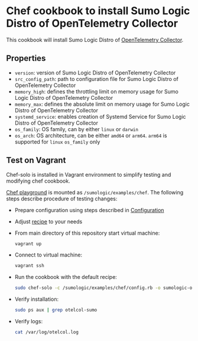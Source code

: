 # Chef cookbook to install Sumo Logic Distro of OpenTelemetry Collector

This cookbook will install Sumo Logic Distro of [OpenTelemetry Collector][otc_link].

## Properties

- `version`: version of Sumo Logic Distro of OpenTelemetry Collector
- `src_config_path`: path to configuration file for Sumo Logic Distro of OpenTelemetry Collector
- `memory_high`: defines the throttling limit on memory usage for Sumo Logic Distro of OpenTelemetry Collector
- `memory_max`: defines the absolute limit on memory usage for Sumo Logic Distro of OpenTelemetry Collector
- `systemd_service`: enables creation of Systemd Service for Sumo Logic Distro of OpenTelemetry Collector
- `os_family`: OS family, can by either `linux` or `darwin`
- `os_arch`: OS architecture, can be either `amd64` or `arm64`. `arm64` is supported for `linux` `os_family` only

## Test on Vagrant

Chef-solo is installed in Vagrant environment to simplify testing and modifying chef cookbook.

[Chef playground](.) is mounted as `/sumologic/examples/chef`.
The following steps describe procedure of testing changes:

- Prepare configuration using steps described in [Configuration](#configuration)
- Adjust [recipe](sumologic-otel-collector/recipes/default.rb) to your needs
- From main directory of this repository start virtual machine:

  ```bash
  vagrant up
  ```

- Connect to virtual machine:

  ```bash
  vagrant ssh
  ```

- Run the cookbook with the default recipe:

  ```bash
  sudo chef-solo -c /sumologic/examples/chef/config.rb -o sumologic-otel-collector
  ```

- Verify installation:
  
  ```bash
  sudo ps aux | grep otelcol-sumo
  ```

- Verify logs:
  
  ```bash
  cat /var/log/otelcol.log 
  ```

[otc_link]: https://github.com/open-telemetry/opentelemetry-collector
